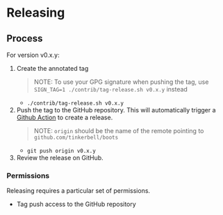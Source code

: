 # Releasing

## Process

For version v0.x.y:

1. Create the annotated tag
   > NOTE: To use your GPG signature when pushing the tag, use `SIGN_TAG=1 ./contrib/tag-release.sh v0.x.y` instead
   - `./contrib/tag-release.sh v0.x.y`
1. Push the tag to the GitHub repository. This will automatically trigger a [Github Action](https://github.com/tinkerbell/hook/actions) to create a release.
   > NOTE: `origin` should be the name of the remote pointing to `github.com/tinkerbell/boots`
   - `git push origin v0.x.y`
1. Review the release on GitHub.

### Permissions

Releasing requires a particular set of permissions.

- Tag push access to the GitHub repository
